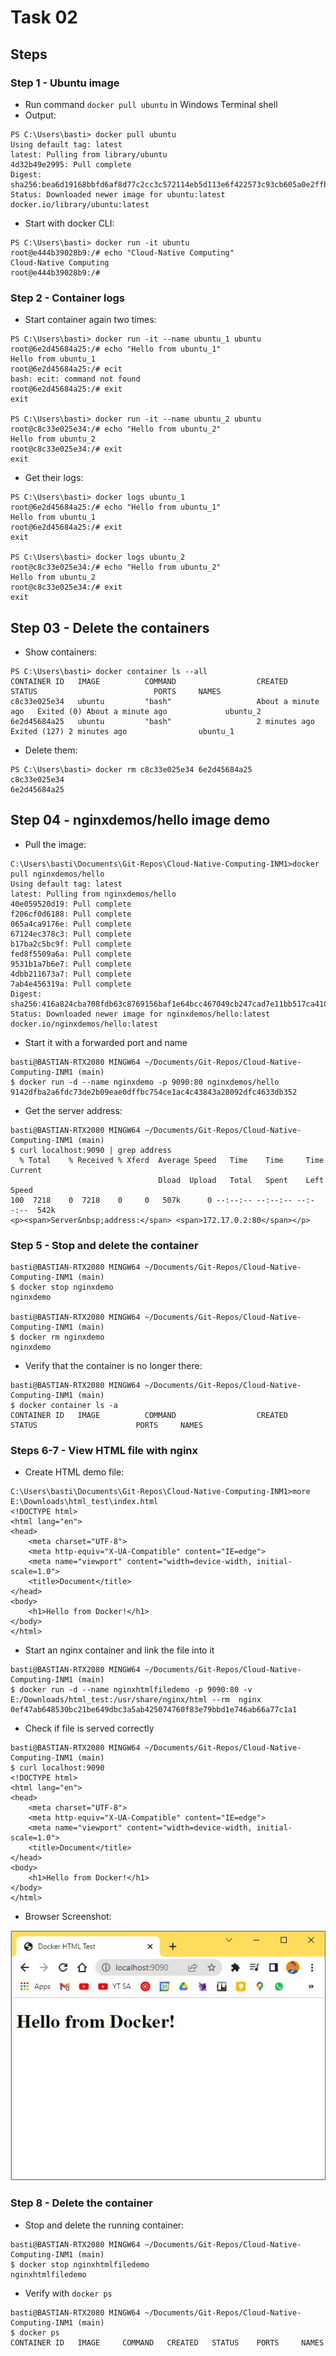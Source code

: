 # Task 02

## Steps

### Step 1 - Ubuntu image

- Run command `docker pull ubuntu` in Windows Terminal shell
- Output:

```#!/bin/bash
PS C:\Users\basti> docker pull ubuntu
Using default tag: latest
latest: Pulling from library/ubuntu
4d32b49e2995: Pull complete
Digest: sha256:bea6d19168bbfd6af8d77c2cc3c572114eb5d113e6f422573c93cb605a0e2ffb
Status: Downloaded newer image for ubuntu:latest
docker.io/library/ubuntu:latest
```

- Start with docker CLI:

```#!/bin/bash
PS C:\Users\basti> docker run -it ubuntu
root@e444b39028b9:/# echo "Cloud-Native Computing"
Cloud-Native Computing
root@e444b39028b9:/#
```

### Step 2 - Container logs

- Start container again two times:

```#!/bin/bash
PS C:\Users\basti> docker run -it --name ubuntu_1 ubuntu
root@6e2d45684a25:/# echo "Hello from ubuntu_1"
Hello from ubuntu_1
root@6e2d45684a25:/# ecit
bash: ecit: command not found
root@6e2d45684a25:/# exit
exit

PS C:\Users\basti> docker run -it --name ubuntu_2 ubuntu
root@c8c33e025e34:/# echo "Hello from ubuntu_2"
Hello from ubuntu_2
root@c8c33e025e34:/# exit
exit
```

- Get their logs:

```#!/bin/bash
PS C:\Users\basti> docker logs ubuntu_1
root@6e2d45684a25:/# echo "Hello from ubuntu_1"
Hello from ubuntu_1
root@6e2d45684a25:/# exit
exit

PS C:\Users\basti> docker logs ubuntu_2
root@c8c33e025e34:/# echo "Hello from ubuntu_2"
Hello from ubuntu_2
root@c8c33e025e34:/# exit
exit
```

## Step 03 - Delete the containers

- Show containers:

```#!/bin/bash
PS C:\Users\basti> docker container ls --all
CONTAINER ID   IMAGE          COMMAND                  CREATED              STATUS                          PORTS     NAMES
c8c33e025e34   ubuntu         "bash"                   About a minute ago   Exited (0) About a minute ago             ubuntu_2
6e2d45684a25   ubuntu         "bash"                   2 minutes ago        Exited (127) 2 minutes ago                ubuntu_1
```

- Delete them:

```#!/bin/bash
PS C:\Users\basti> docker rm c8c33e025e34 6e2d45684a25
c8c33e025e34
6e2d45684a25
```

## Step 04 - nginxdemos/hello image demo

- Pull the image:

```#!/bin/bash
C:\Users\basti\Documents\Git-Repos\Cloud-Native-Computing-INM1>docker pull nginxdemos/hello
Using default tag: latest
latest: Pulling from nginxdemos/hello
40e059520d19: Pull complete
f206cf0d6188: Pull complete
065a4ca9176e: Pull complete
67124ec378c3: Pull complete
b17ba2c5bc9f: Pull complete
fed8f5509a6a: Pull complete
9531b1a7b6e7: Pull complete
4dbb211673a7: Pull complete
7ab4e456319a: Pull complete
Digest: sha256:416a824cba708fdb63c8769156baf1e64bcc467049cb247cad7e11bb517ca410
Status: Downloaded newer image for nginxdemos/hello:latest
docker.io/nginxdemos/hello:latest
```

- Start it with a forwarded port and name

```#!/bin/bash
basti@BASTIAN-RTX2080 MINGW64 ~/Documents/Git-Repos/Cloud-Native-Computing-INM1 (main)
$ docker run -d --name nginxdemo -p 9090:80 nginxdemos/hello
9142dfba2a6fdc73de2b09eae0dffbc754ce1ac4c43843a28092dfc4633db352
```

- Get the server address:

```#!/bin/bash
basti@BASTIAN-RTX2080 MINGW64 ~/Documents/Git-Repos/Cloud-Native-Computing-INM1 (main)
$ curl localhost:9090 | grep address
  % Total    % Received % Xferd  Average Speed   Time    Time     Time  Current
                                 Dload  Upload   Total   Spent    Left  Speed
100  7218    0  7218    0     0   507k      0 --:--:-- --:--:-- --:--:--  542k
<p><span>Server&nbsp;address:</span> <span>172.17.0.2:80</span></p>
```

### Step 5 - Stop and delete the container

```#!/bin/bash
basti@BASTIAN-RTX2080 MINGW64 ~/Documents/Git-Repos/Cloud-Native-Computing-INM1 (main)
$ docker stop nginxdemo
nginxdemo

basti@BASTIAN-RTX2080 MINGW64 ~/Documents/Git-Repos/Cloud-Native-Computing-INM1 (main)
$ docker rm nginxdemo
nginxdemo
```

- Verify that the container is no longer there:

```#!/bin/bash
basti@BASTIAN-RTX2080 MINGW64 ~/Documents/Git-Repos/Cloud-Native-Computing-INM1 (main)
$ docker container ls -a
CONTAINER ID   IMAGE          COMMAND                  CREATED        STATUS                      PORTS     NAMES
```

### Steps 6-7 - View HTML file with nginx

- Create HTML demo file:

```#!/bin/bash
C:\Users\basti\Documents\Git-Repos\Cloud-Native-Computing-INM1>more E:\Downloads\html_test\index.html
<!DOCTYPE html>
<html lang="en">
<head>
    <meta charset="UTF-8">
    <meta http-equiv="X-UA-Compatible" content="IE=edge">
    <meta name="viewport" content="width=device-width, initial-scale=1.0">
    <title>Document</title>
</head>
<body>
    <h1>Hello from Docker!</h1>
</body>
</html>
```

- Start an nginx container and link the file into it

```#!/bin/bash
basti@BASTIAN-RTX2080 MINGW64 ~/Documents/Git-Repos/Cloud-Native-Computing-INM1 (main)
$ docker run -d --name nginxhtmlfiledemo -p 9090:80 -v E:/Downloads/html_test:/usr/share/nginx/html --rm  nginx
0ef47ab648530bc21be649dbc3a5ab425074760f83e79bbd1e746ab66a77c1a1
```

- Check if file is served correctly

```#!/bin/bash
basti@BASTIAN-RTX2080 MINGW64 ~/Documents/Git-Repos/Cloud-Native-Computing-INM1 (main)
$ curl localhost:9090
<!DOCTYPE html>
<html lang="en">
<head>
    <meta charset="UTF-8">
    <meta http-equiv="X-UA-Compatible" content="IE=edge">
    <meta name="viewport" content="width=device-width, initial-scale=1.0">
    <title>Document</title>
</head>
<body>
    <h1>Hello from Docker!</h1>
</body>
</html>
```

- Browser Screenshot:

![Screenshot from Browser](html_file_from_docker.jpg)

### Step 8 - Delete the container

- Stop and delete the running container:

```#!/bin/bash
basti@BASTIAN-RTX2080 MINGW64 ~/Documents/Git-Repos/Cloud-Native-Computing-INM1 (main)
$ docker stop nginxhtmlfiledemo
nginxhtmlfiledemo
```

- Verify with `docker ps`

```#!/bin/bash
basti@BASTIAN-RTX2080 MINGW64 ~/Documents/Git-Repos/Cloud-Native-Computing-INM1 (main)
$ docker ps
CONTAINER ID   IMAGE     COMMAND   CREATED   STATUS    PORTS     NAMES
```
